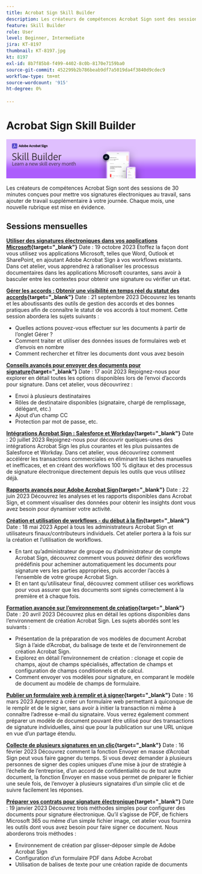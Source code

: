 ```yaml
---
title: Acrobat Sign Skill Builder
description: Les créateurs de compétences Acrobat Sign sont des sessions de 30 minutes conçues pour mettre vos signatures électroniques au service de votre journée, sans ajouter de travail supplémentaire
feature: Skill Builder
role: User
level: Beginner, Intermediate
jira: KT-8197
thumbnail: KT-8197.jpg
kt: 8197
exl-id: 8b7f85b8-f499-4402-8c0b-8170e7159ba0
source-git-commit: 452299b2b786beab9df7a5019da4f3840d9cdec9
workflow-type: tm+mt
source-wordcount: '915'
ht-degree: 0%

---
```


# Acrobat Sign Skill Builder

![Bannière Gestionnaire de compétences](../assets/SB_Hero.png)

Les créateurs de compétences Acrobat Sign sont des sessions de 30 minutes conçues pour mettre vos signatures électroniques au travail, sans ajouter de travail supplémentaire à votre journée. Chaque mois, une nouvelle rubrique est mise en évidence.

## Sessions mensuelles

**[Utiliser des signatures électroniques dans vos applications Microsoft](https://teamwork.adobe.com/adobe-sign-skill-builder/attendease/networking/experience/7c88319e-04b7-4560-aad3-ba288d5cfc76/3bd16192-c4c9-4d66-9b1c-575ddcc3c6bb){target="_blank"}**
Date : 19 octobre 2023 Étoffez la façon dont vous utilisez vos applications Microsoft, telles que Word, Outlook et SharePoint, en ajoutant Adobe Acrobat Sign à vos workflows existants. Dans cet atelier, vous apprendrez à rationaliser les processus documentaires dans les applications Microsoft courantes, sans avoir à basculer entre les contextes pour obtenir une signature ou vérifier un état.

**[Gérer les accords : Obtenir une visibilité en temps réel du statut des accords](https://teamwork.adobe.com/adobe-sign-skill-builder/attendease/networking/experience/d326c8ab-3173-4c95-9e5a-0afeff4ce006/4bae4b11-516b-4e50-8f10-d116538fd710){target="_blank"}**
Date : 21 septembre 2023 Découvrez les tenants et les aboutissants des outils de gestion des accords et des bonnes pratiques afin de connaître le statut de vos accords à tout moment. Cette session abordera les sujets suivants :

* Quelles actions pouvez-vous effectuer sur les documents à partir de l’onglet Gérer ?
* Comment traiter et utiliser des données issues de formulaires web et d’envois en nombre
* Comment rechercher et filtrer les documents dont vous avez besoin

**[Conseils avancés pour envoyer des documents pour signature](https://teamwork.adobe.com/adobe-sign-skill-builder/attendease/networking/experience/4c4e8632-ba24-445f-a567-a9e76429bdf5/0a2f68ed-9a21-4911-9e38-15943c0e3f9a){target="_blank"}**
Date : 17 août 2023 Rejoignez-nous pour explorer en détail toutes les options disponibles lors de l’envoi d’accords pour signature. Dans cet atelier, vous découvrirez :

* Envoi à plusieurs destinataires
* Rôles de destinataire disponibles (signataire, chargé de remplissage, délégant, etc.)
* Ajout d’un champ CC
* Protection par mot de passe, etc.

**[Intégrations Acrobat Sign : Salesforce et Workday](https://teamwork.adobe.com/adobe-sign-skill-builder/attendease/networking/experience/8409ba8b-e4ee-4e99-80cc-33902027b80e/307d147e-4b85-4330-81af-5929f0dc5ae4){target="_blank"}**
Date : 20 juillet 2023 Rejoignez-nous pour découvrir quelques-unes des intégrations Acrobat Sign les plus courantes et les plus puissantes de Salesforce et Workday. Dans cet atelier, vous découvrirez comment accélérer les transactions commerciales en éliminant les tâches manuelles et inefficaces, et en créant des workflows 100 % digitaux et des processus de signature électronique directement depuis les outils que vous utilisez déjà.

**[Rapports avancés pour Adobe Acrobat Sign](https://adobe-sign-skill-builder.joinus.adobeevents.com/attendease/networking/experience/fa28b18d-ab38-47d4-8ae8-3e0161550bd3/60081eb2-f8a3-45b6-9d75-4f3a53b4c53a){target="_blank"}**
Date : 22 juin 2023 Découvrez les analyses et les rapports disponibles dans Acrobat Sign, et comment visualiser des données pour obtenir les insights dont vous avez besoin pour dynamiser votre activité.

**[Création et utilisation de workflows - du début à la fin](https://teamwork.adobe.com/adobe-sign-skill-builder/attendease/networking/experience/0fc7ccc5-eb36-47f0-a0d3-1fa3648c8fcf/42a9bbad-0a54-4c8c-8002-597d549600fe){target="_blank"}**
Date : 18 mai 2023 Appel à tous les administrateurs Acrobat Sign et utilisateurs finaux/contributeurs individuels. Cet atelier portera à la fois sur la création et l’utilisation de workflows.

* En tant qu’administrateur de groupe ou d’administrateur de compte Acrobat Sign, découvrez comment vous pouvez définir des workflows prédéfinis pour acheminer automatiquement les documents pour signature vers les parties appropriées, puis accorder l’accès à l’ensemble de votre groupe Acrobat Sign.
* Et en tant qu’utilisateur final, découvrez comment utiliser ces workflows pour vous assurer que les documents sont signés correctement à la première et à chaque fois.

**[Formation avancée sur l’environnement de création](https://adobe-sign-skill-builder.joinus.adobeevents.com/attendease/networking/experience/30c06b3c-60f7-4293-9cd2-2544104d9140/85ffced9-7613-4382-b3a3-43ba227af5ba){target="_blank"}**
Date : 20 avril 2023 Découvrez plus en détail les options disponibles dans l’environnement de création Acrobat Sign. Les sujets abordés sont les suivants :

* Présentation de la préparation de vos modèles de document Acrobat Sign à l’aide d’Acrobat, du balisage de texte et de l’environnement de création Acrobat Sign.
* Explorez en détail l’environnement de création : clonage et copie de champs, ajout de champs spécialisés, affectation de champs et configuration de champs conditionnels et de calcul.
* Comment envoyer vos modèles pour signature, en comparant le modèle de document au modèle de champs de formulaire.

**[Publier un formulaire web à remplir et à signer](https://adobe-sign-skill-builder.joinus.adobeevents.com/attendease/networking/experience/265580bf-245a-4751-9b51-c6877192d13a/9ae41cae-a53e-4b71-a748-2df0ee2e14c8){target="_blank"}**
Date : 16 mars 2023 Apprenez à créer un formulaire web permettant à quiconque de le remplir et de le signer, sans avoir à initier la transaction ni même à connaître l’adresse e-mail du signataire. Vous verrez également comment préparer un modèle de document pouvant être utilisé pour des transactions de signature individuelles, ainsi que pour la publication sur une URL unique en vue d’un partage étendu.

**[Collecte de plusieurs signatures en un clic](https://adobe-sign-skill-builder.joinus.adobeevents.com/attendease/networking/experience/552e5165-8762-4c73-9d41-8215d48a62cc/9d88acde-96fa-4d83-89e3-1296b94f4d90){target="_blank"}**
Date : 16 février 2023 Découvrez comment la fonction Envoyer en masse d’Acrobat Sign peut vous faire gagner du temps. Si vous devez demander à plusieurs personnes de signer des copies uniques d’une mise à jour de stratégie à l’échelle de l’entreprise, d’un accord de confidentialité ou de tout autre document, la fonction Envoyer en masse vous permet de préparer le fichier une seule fois, de l’envoyer à plusieurs signataires d’un simple clic et de suivre facilement les réponses.

**[Préparer vos contrats pour signature électronique](https://adobe-sign-skill-builder.joinus.adobeevents.com/attendease/networking/experience/c08f6e7e-2ced-48b8-8245-548302fe2df3/15f504a9-3420-4372-83c8-168115f15cbb){target="_blank"}**
Date : 19 janvier 2023 Découvrez trois méthodes simples pour configurer des documents pour signature électronique. Qu’il s’agisse de PDF, de fichiers Microsoft 365 ou même d’un simple fichier image, cet atelier vous fournira les outils dont vous avez besoin pour faire signer ce document. Nous aborderons trois méthodes :

* Environnement de création par glisser-déposer simple de Adobe Acrobat Sign
* Configuration d’un formulaire PDF dans Adobe Acrobat
* Utilisation de balises de texte pour une création rapide de documents